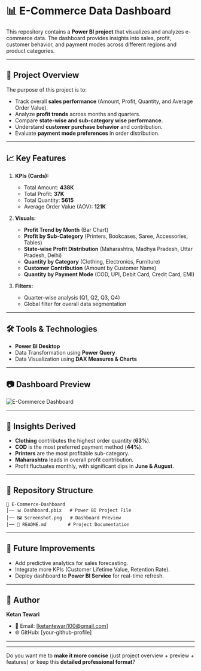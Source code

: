 # 📊 E-Commerce Data Dashboard

This repository contains a **Power BI project** that visualizes and analyzes e-commerce data. The dashboard provides insights into sales, profit, customer behavior, and payment modes across different regions and product categories.

---

## 🚀 Project Overview

The purpose of this project is to:

* Track overall **sales performance** (Amount, Profit, Quantity, and Average Order Value).
* Analyze **profit trends** across months and quarters.
* Compare **state-wise and sub-category wise performance**.
* Understand **customer purchase behavior** and contribution.
* Evaluate **payment mode preferences** in order distribution.

---

## 📈 Key Features

1. **KPIs (Cards):**

   * Total Amount: **438K**
   * Total Profit: **37K**
   * Total Quantity: **5615**
   * Average Order Value (AOV): **121K**

2. **Visuals:**

   * **Profit Trend by Month** (Bar Chart)
   * **Profit by Sub-Category** (Printers, Bookcases, Saree, Accessories, Tables)
   * **State-wise Profit Distribution** (Maharashtra, Madhya Pradesh, Uttar Pradesh, Delhi)
   * **Quantity by Category** (Clothing, Electronics, Furniture)
   * **Customer Contribution** (Amount by Customer Name)
   * **Quantity by Payment Mode** (COD, UPI, Debit Card, Credit Card, EMI)

3. **Filters:**

   * Quarter-wise analysis (Q1, Q2, Q3, Q4)
   * Global filter for overall data segmentation

---

## 🛠️ Tools & Technologies

* **Power BI Desktop**
* Data Transformation using **Power Query**
* Data Visualization using **DAX Measures & Charts**

---

## 📷 Dashboard Preview

![E-Commerce Dashboard](.https://github.com/Ketan2612/E-Commerce-Dashboard/blob/main/Dashboard%20snapshot.png)

---

## 📌 Insights Derived

* **Clothing** contributes the highest order quantity (**63%**).
* **COD** is the most preferred payment method (**44%**).
* **Printers** are the most profitable sub-category.
* **Maharashtra** leads in overall profit contribution.
* Profit fluctuates monthly, with significant dips in **June & August**.

---

## 📂 Repository Structure

```
📁 E-Commerce-Dashboard
│── 📊 Dashboard.pbix   # Power BI Project File
│── 🖼️ Screenshot.png   # Dashboard Preview
│── 📄 README.md        # Project Documentation
```

---

## 🔮 Future Improvements

* Add predictive analytics for sales forecasting.
* Integrate more KPIs (Customer Lifetime Value, Retention Rate).
* Deploy dashboard to **Power BI Service** for real-time refresh.

---

## 👤 Author

**Ketan Tewari**

* 📧 Email: [ketantewari100@gmail.com]
* 🌐 GitHub: [your-github-profile]

---


---

Do you want me to **make it more concise** (just project overview + preview + features) or keep this **detailed professional format**?
